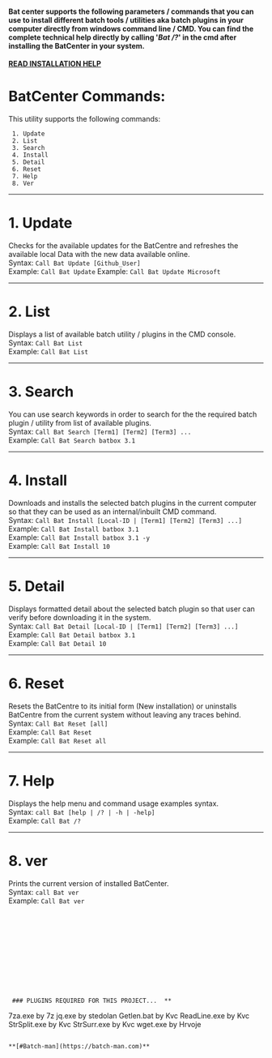 #### Bat center supports the following parameters / commands that you can use to install different batch tools / utilities aka batch plugins in your computer directly from windows command line / CMD. You can find the complete technical help directly by calling '***Bat /?***' in the cmd after installing the BatCenter in your system.

**[READ INSTALLATION HELP](https://github.com/Batch-Man/BatCenter/blob/main/README.md)** 

# BatCenter Commands:
 This utility supports the following commands:

```
 1. Update
 2. List
 3. Search
 4. Install
 5. Detail
 6. Reset
 7. Help
 8. Ver
```
___

# 1. Update
Checks for the available updates for the BatCentre and refreshes the available local Data with the new data available online.  
Syntax: ``Call Bat Update [Github_User]``  
Example: ``Call Bat Update`` 
Example: ``Call Bat Update Microsoft`` 
___

# 2. List
Displays a list of available batch utility / plugins in the CMD console.  
Syntax: ``Call Bat List``  
Example: ``Call Bat List``  

___

# 3. Search
You can use search keywords in order to search for the the required batch plugin / utility from list of available plugins.  
Syntax: ``Call Bat Search [Term1] [Term2] [Term3] ...``  
Example: ``Call Bat Search batbox 3.1``  
___

# 4. Install
Downloads and installs the selected batch plugins in the current computer so that they can be used as an internal/inbuilt CMD command.  
Syntax: ``Call Bat Install [Local-ID | [Term1] [Term2] [Term3] ...]``  
Example: ``Call Bat Install batbox 3.1``  
Example: ``Call Bat Install batbox 3.1 -y``  
Example: ``Call Bat Install 10``  
___

# 5. Detail
Displays formatted detail about the selected batch plugin so that user can verify before downloading it in the system.  
Syntax: ``Call Bat Detail [Local-ID | [Term1] [Term2] [Term3] ...]``  
Example: ``Call Bat Detail batbox 3.1``  
Example: ``Call Bat Detail 10``  
___

# 6. Reset
Resets the BatCentre to its initial form (New installation) or uninstalls BatCentre from the current system without leaving any traces behind.  
 Syntax: ``Call Bat Reset [all]``  
 Example: ``Call Bat Reset``  
 Example: ``Call Bat Reset all``  
 
___

# 7. Help
Displays the help menu and command usage examples syntax.  
Syntax: ``call Bat [help | /? | -h | -help]``  
Example: ``Call Bat /?``  
___

# 8. ver
Prints the current version of installed BatCenter.  
Syntax: ``call Bat ver``  
Example: ``Call Bat ver``  

```


 
  
 
 
 
 
 
 


 ### PLUGINS REQUIRED FOR THIS PROJECT...  **
 ```
 7za.exe 			by 7z
 jq.exe 			        by stedolan 
 Getlen.bat			by Kvc
 ReadLine.exe			by Kvc
 StrSplit.exe			by Kvc
 StrSurr.exe			by Kvc
 wget.exe			by Hrvoje
```
 
**[#Batch-man](https://batch-man.com)** 
  
